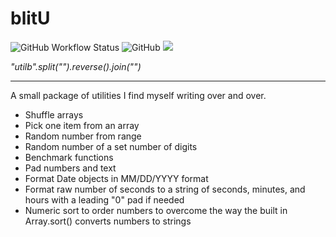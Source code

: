 # blitU

![GitHub Workflow Status](https://img.shields.io/github/workflow/status/iambj/blitu/Node.js%20CI) ![GitHub](https://img.shields.io/github/license/iambj/blitu) ![](https://img.shields.io/badge/coverage-85%25-green)


_"utilb".split("").reverse().join("")_

---

A small package of utilities I find myself writing over and over.

- Shuffle arrays
- Pick one item from an array
- Random number from range
- Random number of a set number of digits
- Benchmark functions
- Pad numbers and text
- Format Date objects in MM/DD/YYYY format
- Format raw number of seconds to a string of seconds, minutes, and hours with a leading "0" pad if needed
- Numeric sort to order numbers to overcome the way the built in Array.sort() converts numbers to strings
